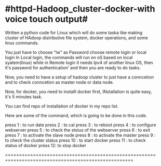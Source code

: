 #httpd-Hadoop_cluster-docker-with voice touch output#
===============================================================

Written a python code for Linux which will do some taska like making
cluster of HAdoop distributive file system, docker operations, and some linux commands.

You just have to choose "lw" as Password
choose remote login or local login
In Local login, the commands will run on oS based on local syatem(linux)
while in Remote login it needs Ipv4 of another linux OS, then it's 
password for authentication' and then you are ready to do tasks.

Now, you need to have a setup of hadoop cluster to just have a conncetion and 
to check conncetion as master node or data node.

Now, for docker, you need to installl docker first, INstallation is quite easy, it's 5 minutes task.

You can find repo of installation of docker in my repo list.


Here are some of the command, which is going to be done in this code.

press 1 : to run date
press 2 : to cal
press 3 : to reboot
press 4 : to configure webserver
press 5 : to check the ststus of the webserver
press 6 : to exit
press 7 : to activate the slave node
press 8 : to activate the master
press 9 : to check the cluster status
press 10 : to start docker
press 11 : to check status of docker
press 12: to stop docker

==================================================================================================== 